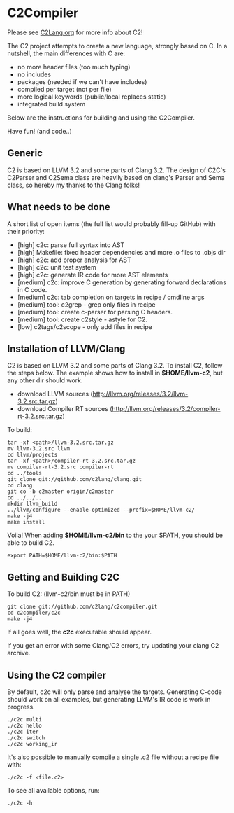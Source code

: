 # C2Compiler

Please see [C2Lang.org](http://c2lang.org) for more info about C2!

The C2 project attempts to create a new language, strongly based on C.
In a nutshell, the main differences with C are:
* no more header files (too much typing)
* no includes
* packages (needed if we can't have includes)
* compiled per target (not per file)
* more logical keywords (public/local replaces static)
* integrated build system

Below are the instructions for building and using the C2Compiler.

Have fun! (and code..)


## Generic
C2 is based on LLVM 3.2 and some parts of Clang 3.2. The design of C2C's
C2Parser and C2Sema class are heavily based on clang's Parser and Sema class,
so hereby my thanks to the Clang folks!


## What needs to be done
A short list of open items (the full list would probably fill-up GitHub) with
their priority:
* [high] c2c: parse full syntax into AST
* [high] Makefile: fixed header dependencies and more .o files to .objs dir
* [high] c2c: add proper analysis for AST
* [high] c2c: unit test system
* [high] c2c: generate IR code for more AST elements
* [medium] c2c: improve C generation by generating forward declarations in C code.
* [medium] c2c: tab completion on targets in recipe / cmdline args
* [medium] tool: c2grep - grep only files in recipe
* [medium] tool: create c-parser for parsing C headers.
* [medium] tool: create c2style - astyle for C2.
* [low] c2tags/c2scope - only add files in recipe


## Installation of LLVM/Clang
C2 is based on LLVM 3.2 and some parts of Clang 3.2.
To install C2, follow the steps below. The example shows
how to install in **$HOME/llvm-c2**, but any other dir should work.

* download LLVM sources (http://llvm.org/releases/3.2/llvm-3.2.src.tar.gz)
* download Compiler RT sources (http://llvm.org/releases/3.2/compiler-rt-3.2.src.tar.gz)

To build:
```
tar -xf <path>/llvm-3.2.src.tar.gz
mv llvm-3.2.src llvm
cd llvm/projects
tar -xf <path>/compiler-rt-3.2.src.tar.gz
mv compiler-rt-3.2.src compiler-rt
cd ../tools
git clone git://github.com/c2lang/clang.git
cd clang
git co -b c2master origin/c2master
cd ../../..
mkdir llvm_build
../llvm/configure --enable-optimized --prefix=$HOME/llvm-c2/
make -j4
make install
```

Voila! When adding **$HOME/llvm-c2/bin** to the your $PATH, you should be able
to build C2.
```
export PATH=$HOME/llvm-c2/bin:$PATH
```

## Getting and Building C2C
To build C2: (llvm-c2/bin must be in PATH)
```
git clone git://github.com/c2lang/c2compiler.git
cd c2compiler/c2c
make -j4
```
If all goes well, the **c2c** executable should appear.

If you get an error with some Clang/C2 errors, try updating your clang C2 archive.


## Using the C2 compiler
By default, c2c will only parse and analyse the targets. Generating C-code
should work on all examples, but generating LLVM's IR code is work in
progress.
```
./c2c multi
./c2c hello
./c2c iter
./c2c switch
./c2c working_ir
```

It's also possible to manually compile a single .c2 file without a recipe
file with:
```
./c2c -f <file.c2>
```

To see all available options, run:
```
./c2c -h
```

